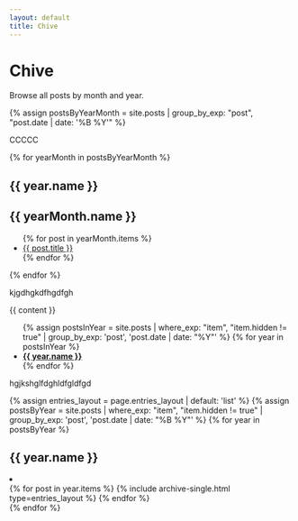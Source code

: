 ```yaml
---
layout: default
title: Chive
---
```


# Chive

Browse all posts by month and year.

{% assign postsByYearMonth = site.posts | group_by_exp: "post", "post.date | date: '%B %Y'" %}

CCCCC


{% for yearMonth in postsByYearMonth %}
  <h2>{{ year.name }}</h2>

  <h2>{{ yearMonth.name }}</h2>
  <ul>
    {% for post in yearMonth.items %}
      <li><a href="{{ site.baseurl }}{{ post.url }}">{{ post.title }}</a></li>
    {% endfor %}
  </ul>
{% endfor %}

kjgdhgkdfhgdfgh


{{ content }}

<ul class="taxonomy__index">
  {% assign postsInYear = site.posts | where_exp: "item", "item.hidden != true" | group_by_exp: 'post', 'post.date | date: "%Y"' %}
  {% for year in postsInYear %}
    <li>
      <a href="#{{ year.name }}">
        <strong>{{ year.name }}</strong> <span class="taxonomy__count"></span>
      </a>
    </li>
  {% endfor %}
</ul>

hgjkshglfdghldfgldfgd


{% assign entries_layout = page.entries_layout | default: 'list' %}
{% assign postsByYear = site.posts | where_exp: "item", "item.hidden != true" | group_by_exp: 'post', 'post.date | date: "%B %Y"' %}
{% for year in postsByYear %}
  <section id="{{ year.name }}" class="taxonomy__section">
    <h2 class="archive__subtitle">{{ year.name }}</h2>
    <li><div class="entries-{{ entries_layout }}">
      {% for post in year.items %}
        {% include archive-single.html type=entries_layout %}
      {% endfor %}
    </div></li>
  </section>
{% endfor %}